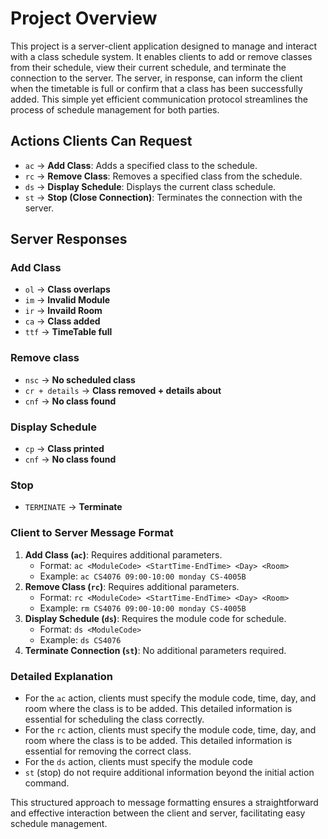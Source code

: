 # Project Overview

This project is a server-client application designed to manage and interact with a class schedule system. It enables clients to add or remove classes from their schedule, view their current schedule, and terminate the connection to the server. The server, in response, can inform the client when the timetable is full or confirm that a class has been successfully added. This simple yet efficient communication protocol streamlines the process of schedule management for both parties.

## Actions Clients Can Request

- `ac` -> **Add Class**: Adds a specified class to the schedule.
- `rc` -> **Remove Class**: Removes a specified class from the schedule.
- `ds` -> **Display Schedule**: Displays the current class schedule.
- `st` -> **Stop (Close Connection)**: Terminates the connection with the server.

## Server Responses

### Add Class
- `ol` -> **Class overlaps**
- `im` -> **Invalid Module**
- `ir` -> **Invaild Room**
- `ca` -> **Class added**
- `ttf` -> **TimeTable full**

### Remove class
- `nsc` -> **No scheduled class**
- `cr + details` -> **Class removed + details about**
- `cnf` -> **No class found**

### Display Schedule
- `cp` -> **Class printed**
- `cnf` -> **No class found**

### Stop
- `TERMINATE` -> **Terminate**


### Client to Server Message Format

1. **Add Class (`ac`)**: Requires additional parameters.
   - Format: `ac <ModuleCode> <StartTime-EndTime> <Day> <Room>`
   - Example: `ac CS4076 09:00-10:00 monday CS-4005B`
2. **Remove Class (`rc`)**: Requires additional parameters.
   - Format: `rc <ModuleCode> <StartTime-EndTime> <Day> <Room>`
   - Example: `rm CS4076 09:00-10:00 monday CS-4005B`
3. **Display Schedule (`ds`)**: Requires the module code for schedule.
   - Format: `ds <ModuleCode>`
   - Example: `ds CS4076`
5. **Terminate Connection (`st`)**: No additional parameters required.


### Detailed Explanation

- For the `ac` action, clients must specify the module code, time, day, and room where the class is to be added. This detailed information is essential for scheduling the class correctly.
- For the `rc` action, clients must specify the module code, time, day, and room where the class is to be added. This detailed information is essential for removing the correct class.
- For the `ds` action, clients must specify the module code
- `st` (stop) do not require additional information beyond the initial action command.

This structured approach to message formatting ensures a straightforward and effective interaction between the client and server, facilitating easy schedule management.
